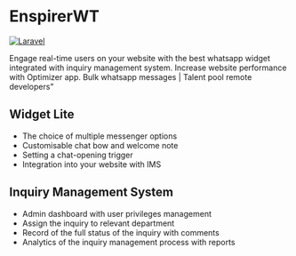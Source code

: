 # EnspirerWT
[![Laravel](https://github.com/Enspirer/EnspirerWT/actions/workflows/laravel.yml/badge.svg)](https://github.com/Enspirer/EnspirerWT/actions/workflows/laravel.yml)

Engage real-time users on your website with the best whatsapp widget integrated with inquiry management system. Increase website performance with Optimizer app. Bulk whatsapp messages | Talent pool remote developers"


## Widget Lite

* The choice of multiple messenger options
* Customisable chat bow and welcome note
* Setting a chat-opening trigger
* Integration into your website with IMS

## Inquiry Management System

 * Admin dashboard with user privileges management
 * Assign the inquiry to relevant department
 * Record of the full status of the inquiry with comments
 * Analytics of the inquiry management process with reports